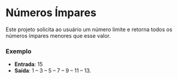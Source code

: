 # Números Ímpares

Este projeto solicita ao usuário um número limite e retorna todos os números ímpares menores que esse valor.

### Exemplo
- **Entrada**: 15  
- **Saída**: 1 – 3 – 5 – 7 – 9 – 11 – 13.
